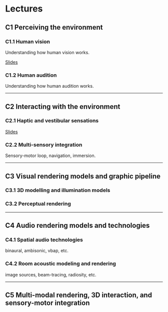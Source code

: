 # Lectures

## C1 Perceiving the environment


### C1.1 Human vision

Understanding how human vision works.

[Slides](https://drive.google.com/file/d/1ghyvqd8xv33W10sjWeqdJsq95A7_MG-C/view?usp=sharing)


### C1.2 Human audition

Understanding how human audition works.

<!-- - [Slides](https://rasputin-cloud.ircam.fr/index.php/s/5R4J8JTkxntj5bp) -->


***


## C2 Interacting with the environment


### C2.1 Haptic and vestibular sensations


[Slides](https://drive.google.com/file/d/1k9M0YIAmstAxwLnTHqzWnQE5eAFXXpGS/view?usp=sharing)


### C2.2 Multi-sensory integration

Sensory-motor loop, navigation, immersion.

<!-- - [Slides](https://rasputin-cloud.ircam.fr/index.php/s/wHNyDQZKpTjmNc3) -->


***


## C3 Visual rendering models and graphic pipeline


### C3.1 3D modelling and illumination models


<!-- - [Slides](https://rasputin-cloud.ircam.fr/index.php/s/29JJSQaTXg4NwPW) -->


### C3.2 Perceptual rendering


<!-- - [Slides](https://rasputin-cloud.ircam.fr/index.php/s/ZbKJKzK8RZLYyi8) -->


***


## C4 Audio rendering models and technologies


### C4.1 Spatial audio technologies

binaural, ambisonic, vbap, etc.

<!-- - [Slides](https://rasputin-cloud.ircam.fr/index.php/s/Qx6sdy98f86rZwC) -->


### C4.2 Room acoustic modeling and rendering

image sources, beam-tracing, radiosity, etc.

<!-- - [Slides](https://rasputin-cloud.ircam.fr/index.php/s/E8GnRcakF3gk8eN) -->


***


## C5 Multi-modal rendering, 3D interaction, and sensory-motor integration

<!-- - [Slides](https://rasputin-cloud.ircam.fr/index.php/s/J3FYZLMBsKTQKCe) -->
